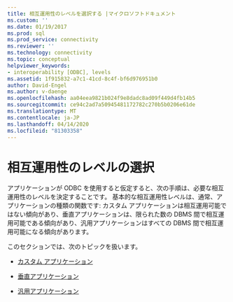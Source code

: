 ```yaml
---
title: 相互運用性のレベルを選択する |マイクロソフトドキュメント
ms.custom: ''
ms.date: 01/19/2017
ms.prod: sql
ms.prod_service: connectivity
ms.reviewer: ''
ms.technology: connectivity
ms.topic: conceptual
helpviewer_keywords:
- interoperability [ODBC], levels
ms.assetid: 1f915832-a7c1-41cd-8c4f-bf6d976951b0
author: David-Engel
ms.author: v-daenge
ms.openlocfilehash: aa04eea9821b024f9e8dadc8ad09f449d4fb14b5
ms.sourcegitcommit: ce94c2ad7a50945481172782c270b5b0206e61de
ms.translationtype: MT
ms.contentlocale: ja-JP
ms.lasthandoff: 04/14/2020
ms.locfileid: "81303358"
---
```

# <a name="choosing-a-level-of-interoperability"></a>相互運用性のレベルの選択
アプリケーションが ODBC を使用すると仮定すると、次の手順は、必要な相互運用性のレベルを決定することです。 基本的な相互運用性レベルは、通常、アプリケーションの種類の関数です: カスタム アプリケーションは相互運用可能ではない傾向があり、垂直アプリケーションは、限られた数の DBMS 間で相互運用可能である傾向があり、汎用アプリケーションはすべての DBMS 間で相互運用可能になる傾向があります。  
  
 このセクションでは、次のトピックを扱います。  
  
-   [カスタム アプリケーション](../../../odbc/reference/develop-app/custom-applications.md)  
  
-   [垂直アプリケーション](../../../odbc/reference/develop-app/vertical-applications.md)  
  
-   [汎用アプリケーション](../../../odbc/reference/develop-app/generic-applications.md)
